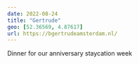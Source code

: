 ```yaml
---
date: 2022-08-24
title: "Gertrude"
geo: [52.36569, 4.87617]
url: https://bgertrudeamsterdam.nl/
---
```


Dinner for our anniversary staycation week

